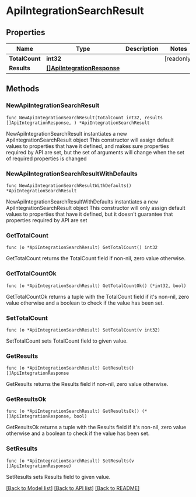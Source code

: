 # ApiIntegrationSearchResult

## Properties

Name | Type | Description | Notes
------------ | ------------- | ------------- | -------------
**TotalCount** | **int32** |  | [readonly] 
**Results** | [**[]ApiIntegrationResponse**](ApiIntegrationResponse.md) |  | 

## Methods

### NewApiIntegrationSearchResult

`func NewApiIntegrationSearchResult(totalCount int32, results []ApiIntegrationResponse, ) *ApiIntegrationSearchResult`

NewApiIntegrationSearchResult instantiates a new ApiIntegrationSearchResult object
This constructor will assign default values to properties that have it defined,
and makes sure properties required by API are set, but the set of arguments
will change when the set of required properties is changed

### NewApiIntegrationSearchResultWithDefaults

`func NewApiIntegrationSearchResultWithDefaults() *ApiIntegrationSearchResult`

NewApiIntegrationSearchResultWithDefaults instantiates a new ApiIntegrationSearchResult object
This constructor will only assign default values to properties that have it defined,
but it doesn't guarantee that properties required by API are set

### GetTotalCount

`func (o *ApiIntegrationSearchResult) GetTotalCount() int32`

GetTotalCount returns the TotalCount field if non-nil, zero value otherwise.

### GetTotalCountOk

`func (o *ApiIntegrationSearchResult) GetTotalCountOk() (*int32, bool)`

GetTotalCountOk returns a tuple with the TotalCount field if it's non-nil, zero value otherwise
and a boolean to check if the value has been set.

### SetTotalCount

`func (o *ApiIntegrationSearchResult) SetTotalCount(v int32)`

SetTotalCount sets TotalCount field to given value.


### GetResults

`func (o *ApiIntegrationSearchResult) GetResults() []ApiIntegrationResponse`

GetResults returns the Results field if non-nil, zero value otherwise.

### GetResultsOk

`func (o *ApiIntegrationSearchResult) GetResultsOk() (*[]ApiIntegrationResponse, bool)`

GetResultsOk returns a tuple with the Results field if it's non-nil, zero value otherwise
and a boolean to check if the value has been set.

### SetResults

`func (o *ApiIntegrationSearchResult) SetResults(v []ApiIntegrationResponse)`

SetResults sets Results field to given value.



[[Back to Model list]](../README.md#documentation-for-models) [[Back to API list]](../README.md#documentation-for-api-endpoints) [[Back to README]](../README.md)


